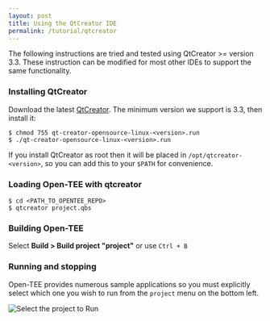 ```yaml
---
layout: post
title: Using the QtCreator IDE
permalink: /tutorial/qtcreator
---
```


The following instructions are tried and tested using QtCreator >= version 3.3. These instruction can be modified for most other IDEs to support the same functionality.

### Installing QtCreator

Download the latest [QtCreator](http://download.qt.io/official_releases/qtcreator/). The minimum version we support is 3.3, then install it:

    $ chmod 755 qt-creator-opensource-linux-<version>.run
    $ ./qt-creator-opensource-linux-<version>.run

If you install QtCreator as root then it will be placed in `/opt/qtcreator-<version>`, so you can add this to your `$PATH` for convenience.

### Loading Open-TEE with qtcreator

    $ cd <PATH_TO_OPENTEE_REPO>
    $ qtcreator project.qbs


### Building Open-TEE

Select **Build > Build project "project"** or use `Ctrl + B`

### Running and stopping

Open-TEE provides numerous sample applications so you must explicitly select which one you wish to run from the `project` menu on the bottom left.

![Select the project to Run](http://open-tee.github.io/images/opentee_select_project.png)




